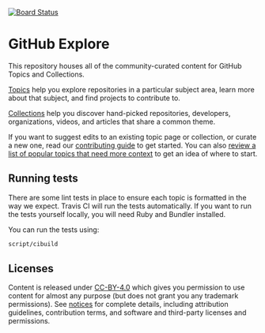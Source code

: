 [![Board Status](https://dev.azure.com/faibrejose/e5bae149-5bf7-463f-8ea7-038185a77987/357f3671-7af7-49ee-95c9-1ee5fbb930e9/_apis/work/boardbadge/bfdf3622-f072-40ca-9db7-1292f338c3fb)](https://dev.azure.com/faibrejose/e5bae149-5bf7-463f-8ea7-038185a77987/_boards/board/t/357f3671-7af7-49ee-95c9-1ee5fbb930e9/Microsoft.RequirementCategory)
# GitHub Explore

This repository houses all of the community-curated content for GitHub Topics and Collections.

[Topics](https://help.github.com/articles/about-topics/) help you explore repositories in a particular subject area, learn more about that subject, and find projects to contribute to.

[Collections](http://github.com/collections) help you discover hand-picked repositories, developers, organizations, videos, and articles that share a common theme.

If you want to suggest edits to an existing topic page or collection, or curate a new one, read our [contributing guide](CONTRIBUTING.md) to get started. You can also [review a list of popular topics that need more context](topics-todo.md) to get an idea of where to start.

## Running tests

There are some lint tests in place to ensure each topic is formatted in the way we expect. Travis CI will run the tests automatically. If you want to run the tests yourself locally, you will need Ruby and Bundler installed.

You can run the tests using:

```bash
script/cibuild
```

## Licenses

Content is released under [CC-BY-4.0](https://creativecommons.org/licenses/by/4.0/) which gives you permission to use content for almost any purpose (but does not grant you any trademark permissions). See [notices](notices.md) for complete details, including attribution guidelines, contribution terms, and software and third-party licenses and permissions.
